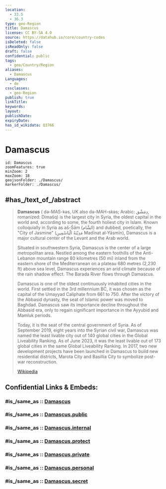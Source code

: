 ```yaml
---
location:
  - 33.5
  - 36.3
type: geo-Region
title: Damascus
license: CC BY-SA 4.0
source: https://datahub.io/core/country-codes
isDeleted: false
isReadOnly: false
draft: false
confidential: public
tags:
  - geo/Country/Region
aliases:
  - Damascus
Languages:
  - de
cssclasses:
  - geo-Region
publish: true
linkTitle: 
keywords: 
layout: 
publishDate: 
expiryDate: 
has_id_wikidata: Q3766
---
```


# Damascus

```leaflet
id: Damascus
zoomFeatures: true 
minZoom: 2 
maxZoom: 18
geojsonFolder: ./Damascus/
markerFolder: ./Damascus/
```

## #has_/text_of_/abstract

> **Damascus** ( də-MAS-kəs, UK also  də-MAH-skəs; Arabic: دِمَشْق, romanized: Dimašq) is the largest city in Syria, the oldest capital in the world and, according to some, the fourth holiest city in Islam.  Known colloquially in Syria as aš-Šām (الشَّام) and dubbed, poetically, the "City of Jasmine" (مَدِيْنَةُ الْيَاسْمِينِ Madīnat al-Yāsmīn), Damascus is a major cultural center of the Levant and the Arab world.
>
> Situated in southwestern Syria, Damascus is the center of a large metropolitan area. Nestled among the eastern foothills of the Anti-Lebanon mountain range 80 kilometres (50 mi) inland from the eastern shore of the Mediterranean on a plateau 680 metres (2,230 ft) above sea level, Damascus experiences an arid climate because of the rain shadow effect. The Barada River flows through Damascus.
>
> Damascus is one of the oldest continuously inhabited cities in the world. First settled in the 3rd millennium BC, it was chosen as the capital of the Umayyad Caliphate from 661 to 750. After the victory of the Abbasid dynasty, the seat of Islamic power was moved to Baghdad. Damascus saw its importance decline throughout the Abbasid era, only to regain significant importance in the Ayyubid and Mamluk periods. 
>
> Today, it is the seat of the central government of Syria. As of September 2019, eight years into the Syrian civil war, Damascus was named the least livable city out of 140 global cities in the Global Liveability Ranking. As of June 2023, it was the least livable out of 173 global cities in the same Global Liveability Ranking. In 2017, two new development projects have been launched in Damascus to build new residential districts, Marota City and Basillia City to symbolize post-war reconstruction.
>
> [Wikipedia](https://en.wikipedia.org/wiki/Damascus)


## Confidential Links & Embeds: 

### #is_/same_as :: [Damascus](/_Standards/Earth/Continent/Asia/Asia~West/Syria/Governorates~Syria/Damascus.md) 

### #is_/same_as :: [Damascus.public](/_public/Earth/Continent/Asia/Asia~West/Syria/Governorates~Syria/Damascus.public.md) 

### #is_/same_as :: [Damascus.internal](/_internal/Earth/Continent/Asia/Asia~West/Syria/Governorates~Syria/Damascus.internal.md) 

### #is_/same_as :: [Damascus.protect](/_protect/Earth/Continent/Asia/Asia~West/Syria/Governorates~Syria/Damascus.protect.md) 

### #is_/same_as :: [Damascus.private](/_private/Earth/Continent/Asia/Asia~West/Syria/Governorates~Syria/Damascus.private.md) 

### #is_/same_as :: [Damascus.personal](/_personal/Earth/Continent/Asia/Asia~West/Syria/Governorates~Syria/Damascus.personal.md) 

### #is_/same_as :: [Damascus.secret](/_secret/Earth/Continent/Asia/Asia~West/Syria/Governorates~Syria/Damascus.secret.md)

